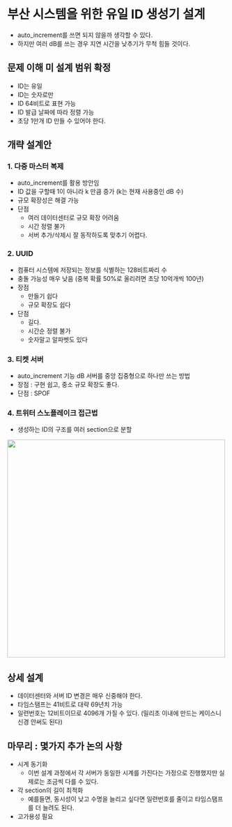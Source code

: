 # 부산 시스템을 위한 유일 ID 생성기 설계
 * auto_increment를 쓰면 되지 않을까 생각할 수 있다.
 * 하지만 여러 dB를 쓰는 경우 지연 시간을 낮추기가 무척 힘들 것이다.

## 문제 이해 미 설계 범위 확정
 * ID는 유일
 * ID는 숫자로만
 * ID 64비트로 표현 가능
 * ID 발급 날짜에 따라 정렬 가능
 * 초당 1만개 ID 만들 수 있어야 한다.

## 개략 설계안
### 1. 다중 마스터 복제
 * auto_increment를 활용 방안임
 * ID 값을 구할때 1이 아니라 k 만큼 증가 (k는 현재 사용중인 dB 수)
 * 규모 확장성은 해결 가능
 * 단점
   * 여러 데이터센터로 규모 확장 어려움
   * 시간 정렬 불가
   * 서버 추가/삭제시 잘 동작하도록 맞추기 어렵다.
  
### 2. UUID
 * 컴퓨터 시스템에 저장되는 정보를 식별하는 128비트짜리 수
 * 충돌 가능성 매우 낮음 (중복 확률 50%로 올리려면 초당 10억개씩 100년)
 * 장점
   * 만들기 쉽다
   * 규모 확장도 쉽다
 * 단점
   * 길다.
   * 시간순 정렬 불가
   * 숫자말고 알파벳도 있다
  
### 3. 티켓 서버
 * auto_increment 기능 dB 서버를 중앙 집중형으로 하나만 쓰는 방법
 * 장점 : 구현 쉽고, 중소 규모 확장도 좋다.
 * 단점 : SPOF

### 4. 트위터 스노플레이크 접근법
 * 생성하는 ID의 구조를 여러 section으로 분할

<img src="https://github.com/jaehleeee/study-docs/assets/48814463/24f223f2-0146-41c6-afd9-42b4869e3a38" width="500"/>


## 상세 설계
 * 데이터센터와 서버 ID 변경은 매우 신중해야 한다.
 * 타임스탬프는 41비트로 대략 69년치 가능
 * 일련번호는 12비트이므로 4096개 가질 수 있다. (밀리초 이내에 만드는 케이스니 신경 안써도 된다)

## 마무리 : 몇가지 추가 논의 사항
 * 시계 동기화
   * 이번 설계 과정에서 각 서버가 동일한 시계를 가진다는 가정으로 진행했지만 실제로는 조금씩 다를 수 있다.
 * 각 section의 길이 최적화
   * 예를들면, 동시성이 낮고 수명을 늘리고 싶다면 일련번호를 줄이고 타임스탬프를 더 늘려도 된다.
 * 고가용성 필요
